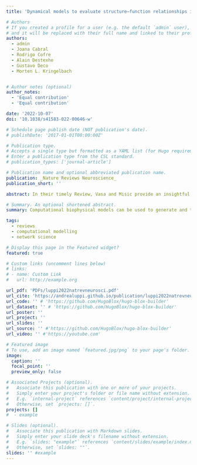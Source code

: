 ```yaml
---
title: 'Dynamical models to evaluate structure–function relationships in network neuroscience'

# Authors
# If you created a profile for a user (e.g. the default `admin` user), write the username (folder name) here
# and it will be replaced with their full name and linked to their profile.
authors:
  - admin
  - Joana Cabral
  - Rodrigo Cofre
  - Alain Destexhe
  - Gustavo Deco
  - Morten L. Kringelbach


# Author notes (optional)
author_notes:
  - 'Equal contribution'
  - 'Equal contribution'

date: '2022-10-07'
doi: '10.1038/s41583-022-00646-w'

# Schedule page publish date (NOT publication's date).
# publishDate: '2017-01-01T00:00:00Z'

# Publication type.
# Accepts a single type but formatted as a YAML list (for Hugo requirements).
# Enter a publication type from the CSL standard.
# publication_types: ['journal-article']

# Publication name and optional abbreviated publication name.
publication: _Nature Reviews Neuroscience_
publication_short: ''

abstract: In their timely Review, Vasa and Misic provide an insightful review of the range of null models available for hypothesis testing in network neuroscience (Vasa, F. & Misic, B. Null models in network neuroscience. Nat. Rev. Neurosci. (2022)). A central part of their Review is dedicated to generative models, understood as models for the processes that lead (brain) networks to exhibit the organization that they do. Here, we wish to draw attention to a distinct but complementary kind of generative model that can be used to embody and then test null hypotheses in network neuroscience; namely, dynamical models of mechanisms. In these models, brain network structure (and, increasingly, additional aspects such as regional heterogeneity) gives rise to the ebb and flow of brain activity and functional connectivity that unfold over time.

# Summary. An optional shortened abstract.
summary: Computational biophysical models can be used to generate and test mechanistic hypotheses in network neuroscience.

tags:
  - reviews
  - computational modelling
  - network science

# Display this page in the Featured widget?
featured: true

# Custom links (uncomment lines below)
# links:
# - name: Custom Link
#   url: http://example.org

url_pdf: 'PDFs/luppi2022natrevneurosci.pdf'
url_cite: 'https://andrealuppi.github.io/publication/luppi2022natrevneurosci/cite.bib'
url_code: '' # 'https://github.com/HugoBlox/hugo-blox-builder'
url_dataset: '' # 'https://github.com/HugoBlox/hugo-blox-builder'
url_poster: ''
url_project: ''
url_slides: ''
url_source: '' #'https://github.com/HugoBlox/hugo-blox-builder'
url_video: '' #'https://youtube.com'

# Featured image
# To use, add an image named `featured.jpg/png` to your page's folder.
image:
  caption: ''
  focal_point: ''
  preview_only: false

# Associated Projects (optional).
#   Associate this publication with one or more of your projects.
#   Simply enter your project's folder or file name without extension.
#   E.g. `internal-project` references `content/project/internal-project/index.md`.
#   Otherwise, set `projects: []`.
projects: []
#  - example

# Slides (optional).
#   Associate this publication with Markdown slides.
#   Simply enter your slide deck's filename without extension.
#   E.g. `slides: "example"` references `content/slides/example/index.md`.
#   Otherwise, set `slides: ""`.
slides: '' #example
---
```


<!-- {{% callout note %}}
Click the _Cite_ button above to demo the feature to enable visitors to import publication metadata into their reference management software.
{{% /callout %}}

{{% callout note %}}
Create your slides in Markdown - click the _Slides_ button to check out the example.
{{% /callout %}}

Add the publication's **full text** or **supplementary notes** here. You can use rich formatting such as including [code, math, and images](https://docs.hugoblox.com/content/writing-markdown-latex/). -->
